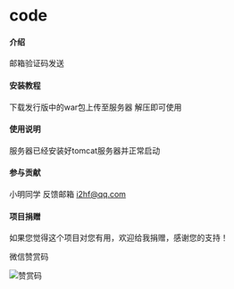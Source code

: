 # code

#### 介绍
邮箱验证码发送


#### 安装教程

下载发行版中的war包上传至服务器 解压即可使用

#### 使用说明

服务器已经安装好tomcat服务器并正常启动

#### 参与贡献

小明同学 反馈邮箱 i2hf@qq.com

#### 项目捐赠

如果您觉得这个项目对您有用，欢迎给我捐赠，感谢您的支持！

微信赞赏码

[//]: # (插入图赞赏码图片)
![赞赏码](https://73vxvaw6-2j5hce7i-m4rbvfrpk900.c2.mcprev.cn/img/m.jpg "微信赞赏码.png")